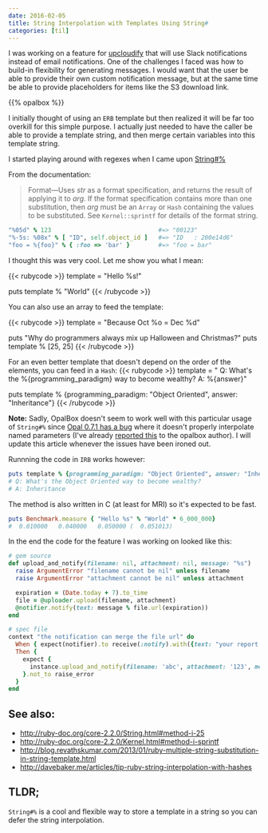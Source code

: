 ```yaml
---
date: 2016-02-05
title: String Interpolation with Templates Using String#
categories: [til]
---
```

I was working on a feature for [upcloudify](https://github.com/parasquid/upcloudify) that will use Slack notifications instead of email notifications. One of the challenges I faced was how to build-in flexibility for generating messages. I would want that the user be able to provide their own custom notification message, but at the same time be able to provide placeholders for items like the S3 download link.
<!--more-->
{{% opalbox %}}

I initially thought of using an `ERB` template but then realized it will be far too overkill for this simple purpose. I actually just needed to have the caller be able to provide a template string, and then merge certain variables into this template string.

I started playing around with regexes when I came upon [String#%](http://ruby-doc.org/core-2.2.0/String.html#method-i-25)

From the documentation:

> Format—Uses _str_ as a format specification, and returns the result of applying it to _arg_. If the format specification contains more than one substitution, then _arg_ must be an `Array` or `Hash` containing the values to be substituted. See `Kernel::sprintf` for details of the format string.

```ruby
"%05d" % 123                              #=> "00123"
"%-5s: %08x" % [ "ID", self.object_id ]   #=> "ID   : 200e14d6"
"foo = %{foo}" % { :foo => 'bar' }        #=> "foo = bar"
```

I thought this was very cool. Let me show you what I mean:

{{< rubycode >}}
template = "Hello %s!"

puts template % "World"
{{< /rubycode >}}

You can also use an array to feed the template:

{{< rubycode >}}
template = "Because Oct %o = Dec %d"

puts "Why do programmers always mix up Halloween and Christmas?"
puts template % [25, 25]
{{< /rubycode >}}

For an even better template that doesn't depend on the order of the elements, you can feed in a `Hash`:
{{< rubycode >}}
template = "
Q: What's the %{programming_paradigm} way to become wealthy?
A: %{answer}"

puts template % {programming_paradigm: "Object Oriented", answer: "Inheritance"}
{{< /rubycode >}}

**Note:** Sadly, OpalBox doesn't seem to work well with this particular usage of `String#%` since [Opal 0.7.1 has a bug](https://github.com/opal/opal/issues/678) where it doesn't properly interpolate named parameters (I've already [reported this](https://github.com/Angelmmiguel/opalbox-jquery/issues/3) to the opalbox author). I will update this article whenever the issues have been ironed out.

Runnning the code in `IRB` works however:

```ruby
puts template % {programming_paradigm: "Object Oriented", answer: "Inheritance"}
# Q: What's the Object Oriented way to become wealthy?
# A: Inheritance
```

The method is also written in C (at least for MRI) so it's expected to be fast.

```ruby
puts Benchmark.measure { "Hello %s" % "World" * 6_000_000}
#  0.010000   0.040000   0.050000 (  0.051013)
```

In the end the code for the feature I was working on looked like this:

```ruby
# gem source
def upload_and_notify(filename: nil, attachment: nil, message: "%s")
  raise ArgumentError "filename cannot be nil" unless filename
  raise ArgumentError "attachment cannot be nil" unless attachment

  expiration = (Date.today + 7).to_time
  file = @uploader.upload(filename, attachment)
  @notifier.notify(text: message % file.url(expiration))
end

# spec file
context "the notification can merge the file url" do
  When { expect(notifier).to receive(:notify).with({text: "your report <filename link>"}) }
  Then {
    expect {
      instance.upload_and_notify(filename: 'abc', attachment: '123', message: "your report <%s>")
    }.not_to raise_error
  }
end
```

## See also:
* http://ruby-doc.org/core-2.2.0/String.html#method-i-25
* http://ruby-doc.org/core-2.2.0/Kernel.html#method-i-sprintf
* http://blog.revathskumar.com/2013/01/ruby-multiple-string-substitution-in-string-template.html
* http://davebaker.me/articles/tip-ruby-string-interpolation-with-hashes

## TLDR;
`String#%` is a cool and flexible way to store a template in a string so you can defer the string interpolation.
